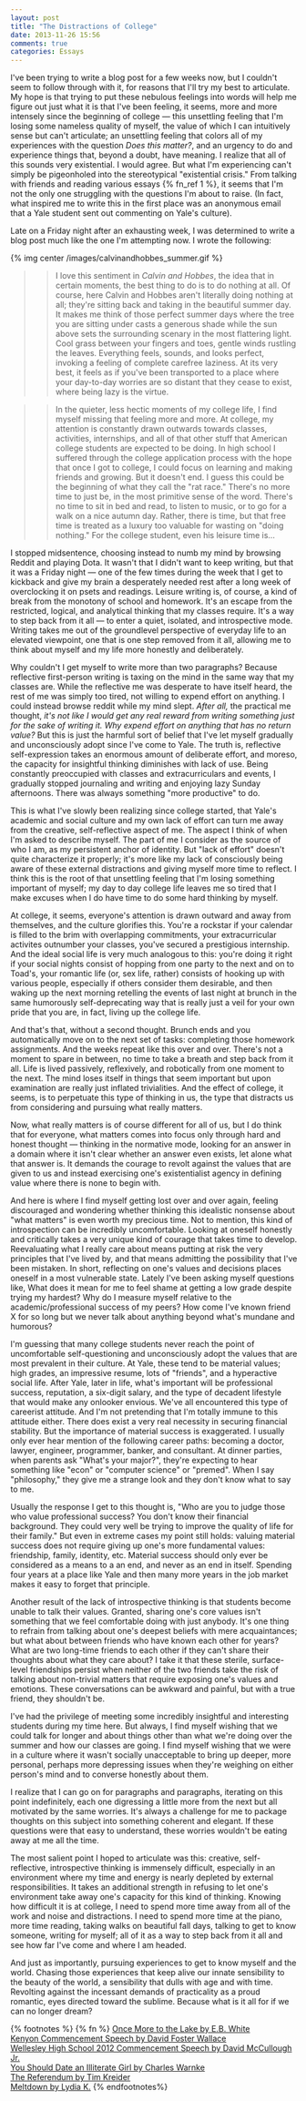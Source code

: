 ```yaml
---
layout: post
title: "The Distractions of College"
date: 2013-11-26 15:56
comments: true
categories: Essays
---
```


I've been trying to write a blog post for a few weeks now, but I couldn't seem to follow through with it, for reasons that I'll try my best to articulate. My hope is that trying to put these nebulous feelings into words will help me figure out just what it is that I've been feeling, it seems, more and more intensely since the beginning of college — this unsettling feeling that I'm losing some nameless quality of myself, the value of which I can intuitively sense but can't articulate; an unsettling feeling that colors all of my experiences with the question *Does this matter?*, and an urgency to do and experience things that, beyond a doubt, have meaning. I realize that all of this sounds very existential. I would agree. But what I'm experiencing can't simply be pigeonholed into the stereotypical "existential crisis." From talking with friends and reading various essays {% fn_ref 1 %}, it seems that I'm not the only one struggling with the questions I'm about to raise. (In fact, what inspired me to write this in the first place was an anonymous email that a Yale student sent out commenting on Yale's culture).

Late on a Friday night after an exhausting week, I was determined to write a blog post much like the one I'm attempting now. I wrote the following:

{% img center /images/calvinandhobbes_summer.gif %}

> > I love this sentiment in *Calvin and Hobbes*, the idea that in certain moments, the best thing to do is to do nothing at all. Of course, here Calvin and Hobbes aren't literally doing nothing at all; they're sitting back and taking in the beautiful summer day. It makes me think of those perfect summer days where the tree you are sitting under casts a generous shade while the sun above sets the surrounding scenary in the most flattering light. Cool grass between your fingers and toes, gentle winds rustling the leaves. Everything feels, sounds, and looks perfect, invoking a feeling of complete carefree laziness. At its very best, it feels as if you've been transported to a place where your day-to-day worries are so distant that they cease to exist, where being lazy is the virtue.

> > In the quieter, less hectic moments of my college life, I find myself missing that feeling more and more. At college, my attention is constantly drawn outwards towards classes, activities, internships, and all of that other stuff that American college students are expected to be doing. In high school I suffered through the college application process with the hope that once I got to college, I could focus on learning and making friends and growing. But it doesn't end. I guess this could be the beginning of what they call the "rat race." There's no more time to just be, in the most primitive sense of the word. There's no time to sit in bed and read, to listen to music, or to go for a walk on a nice autumn day. Rather, there is time, but that free time is treated as a luxury too valuable for wasting on "doing nothing."
> > For the college student, even his leisure time is...

I stopped midsentence, choosing instead to numb my mind by browsing Reddit and playing Dota. It wasn't that I didn't want to keep writing, but that it was a Friday night — one of the few times during the week that I get to kickback and give my brain a desperately needed rest after a long week of overclocking it on psets and readings. Leisure writing is, of course, a kind of break from the monotony of school and homework. It's an escape from the restricted, logical, and analytical thinking that my classes require. It's a way to step back from it all — to enter a quiet, isolated, and introspective mode. Writing takes me out of the groundlevel perspective of everyday life to an elevated viewpoint, one that is one step removed from it all, allowing me to think about myself and my life more honestly and deliberately.

Why couldn't I get myself to write more than two paragraphs? Because reflective first-person writing is taxing on the mind in the same way that my classes are. While the reflective me was desperate to have itself heard, the rest of me was simply too tired, not willing to expend effort on anything. I could instead browse reddit while my mind slept. *After all,* the practical me thought, *it's not like I would get any real reward from writing something just for the sake of writing it. Why expend effort on anything that has no return value?* But this is just the harmful sort of belief that I've let myself gradually and unconsciously adopt since I've come to Yale. The truth is, reflective self-expression takes an enormous amount of deliberate effort, and moreso, the capacity for insightful thinking diminishes with lack of use. Being constantly preoccupied with classes and extracurriculars and events, I gradually stopped journaling and writing and enjoying  lazy Sunday afternoons. There was always something "more productive" to do.

This is what I've slowly been realizing since college started, that Yale's academic and social culture and my own lack of effort can turn me away from the creative, self-reflective aspect of me. The aspect I think of when I'm asked to describe myself. The part of me I consider as the source of who I am, as my persistent anchor of identity. But "lack of effort" doesn't quite characterize it properly; it's more like my lack of consciously being aware of these external distractions and giving myself more time to reflect. I think this is the root of that unsettling feeling that I'm losing something important of myself; my day to day college life leaves me so tired that I make excuses when I do have time to do some hard thinking by myself.

At college, it seems, everyone's attention is drawn outward and away from themselves, and the culture glorifies this. You're a rockstar if your calendar is filled to the brim with overlapping commitments, your extracurricular activites outnumber your classes, you've secured a prestigious  internship. And the ideal social life is very much analogous to this: you're doing it right if your social nights consist of hopping from one party to the next and on to Toad's, your romantic life (or, sex life, rather) consists of hooking up with various people, especially if others consider them desirable, and then waking up the next morning retelling the events of last night at brunch in the same humorously self-deprecating way that is really just a veil for your own pride that you are, in fact, living up the college life.

And that's that, without a second thought. Brunch ends and you automatically move on to the next set of tasks: completing those homework assignments. And the weeks repeat like this over and over. There's not a moment to spare in between, no time to take a breath and step back from it all. Life is lived passively, reflexively, and robotically from one moment to the next. The mind loses itself in things that seem important but upon examination are really just inflated trivialities. And the effect of college, it seems, is to perpetuate this type of thinking in us, the type that distracts us from considering and pursuing what really matters.

Now, what really matters is of course different for all of us, but I do think that for everyone, what matters comes into focus only through hard and honest thought — thinking in the normative mode, looking for an answer in a domain where it isn't clear whether an answer even exists, let alone what that answer is. It demands the courage to revolt against the values that are given to us and instead exercising one's existentialist agency in defining value where there is none to begin with.

And here is where I find myself getting lost over and over again, feeling discouraged and wondering whether thinking this idealistic nonsense about "what matters" is even worth my precious time. Not to mention, this kind of introspection can be incredibly uncomfortable. Looking at oneself honestly and critically takes a very unique kind of courage that takes time to develop. Reevaluating what I really care about means putting at risk the very principles that I've lived by, and that means admitting the possibility that I've been mistaken. In short, reflecting on one's values and decisions places oneself in a most vulnerable state. Lately I've been asking myself questions like, What does it mean for me to feel shame at getting a low grade despite trying my hardest? Why do I measure myself relative to the academic/professional success of my peers? How come I've known friend X for so long but we never talk about anything beyond what's mundane and humorous?

I'm guessing that many college students never reach the point of uncomfortable self-questioning and unconsciously adopt the values that are most prevalent in their culture. At Yale, these tend to be material values; high grades, an impressive resume, lots of "friends", and a hyperactive social life. After Yale, later in life, what's important will be professional success, reputation, a six-digit salary, and the type of decadent lifestyle that would make any onlooker envious. We've all encountered this type of careerist attitude. And I'm not pretending that I'm totally immune to this attitude either. There does exist a very real necessity in securing financial stability. But the importance of material success is exaggerated. I usually only ever hear mention of the following career paths: becoming a doctor, lawyer, engineer, programmer, banker, and consultant. At dinner parties, when parents ask "What's your major?", they're expecting to hear something like "econ" or "computer science" or "premed". When I say "philosophy," they give me a strange look and they don't know what to say to me.

Usually the response I get to this thought is, "Who are you to judge those who value professional success? You don't know their financial background. They could very well be trying to improve the quality of life for their family." But even in extreme cases my point still holds: valuing material success does not require giving up one's more fundamental values: friendship, family, identity, etc. Material success should only ever be considered as a means to a an end, and never as an end in itself. Spending four years at a place like Yale and then many more years in the job market makes it easy to forget that principle.

Another result of the lack of introspective thinking is that students become unable to talk their values. Granted, sharing one's core values isn't something that we feel comfortable doing with just anybody. It's one thing to refrain from talking about one's deepest beliefs with mere acquaintances;  but what about between friends who have known each other for years? What are two long-time friends to each other if they can't share their thoughts about what they care about? I take it that these sterile, surface-level friendships persist when neither of the two friends take the risk of talking about non-trivial matters that require exposing one's values and emotions. These conversations can be awkward and painful, but with a true friend, they shouldn't be.

I've had the privilege of meeting some incredibly insightful and interesting students during my time here. But always, I find myself wishing that we could talk for longer and about things other than what we're doing over the summer and how our classes are going. I find myself wishing that we were in a culture where it wasn't socially unacceptable to bring up deeper, more personal, perhaps  more depressing issues when they're weighing on either person's mind and to converse honestly about them.

I realize that I can go on for paragraphs and paragraphs, iterating on this point indefinitely, each one digressing a little more from the next but all motivated by the same worries. It's always a challenge for me to package thoughts on this subject into something coherent and elegant. If these questions were that easy to understand, these worries wouldn't be eating away at me all the time.

The most salient point I hoped to articulate was this: creative, self-reflective, introspective thinking is immensely difficult, especially in an environment where my time and energy is nearly depleted by external responsibilities. It takes an additional strength in refusing to let one's environment take away one's capacity for this kind of thinking. Knowing how difficult it is at college, I need to spend more time away from all of the work and noise and distractions. I need to spend more time at the piano, more time reading, taking walks on beautiful fall days, talking to get to know someone, writing for myself; all of it as a way to step back from it all and see how far I've come and where I am headed.

And just as importantly, pursuing experiences to get to know myself and the world. Chasing those experiences that keep alive our innate sensibility to the beauty of the world, a sensibility that dulls with age and with time. Revolting against the incessant demands of practicality as a proud romantic, eyes directed toward the sublime. Because what is it all for if we can no longer dream?

{% footnotes %}
  {% fn %} [Once More to the Lake by E.B. White](http://www.freewebs.com/lanzbom/EBWhiteLakeEssay.pdf) <br>
        [Kenyon Commencement Speech by David Foster Wallace](http://web.ics.purdue.edu/~drkelly/DFWKenyonAddress2005.pdf) <br>
        [Wellesley High School 2012 Commencement Speech by David McCullough Jr.](http://www.harveyxia.com/mr-mcculloughs-2012-commencement-speech/) <br>
        [You Should Date an Illiterate Girl by Charles Warnke](http://thoughtcatalog.com/charles-warnke/2011/01/dont-date-a-girl-who-reads/) <br>
        [The Referendum by Tim Kreider](http://opinionator.blogs.nytimes.com/2009/09/17/the-referendum/?_r=1) <br>
        [Meltdown by Lydia K.](http://mitadmissions.org/blogs/entry/meltdown)
{% endfootnotes%}